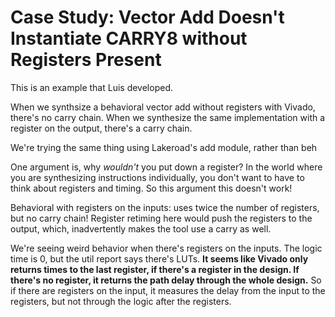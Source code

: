 # Case Study: Vector Add Doesn't Instantiate CARRY8 without Registers Present

This is an example that Luis developed.

When we synthsize a behavioral vector add without registers with Vivado, there's no carry chain.
When we synthesize the same implementation with a register on the output, there's a carry chain.

We're trying the same thing using Lakeroad's add module, rather than beh

One argument is, why *wouldn't* you put down a register?
In the world where you are synthesizing instructions individually, you don't want to have to think about registers and timing. So this argument this doesn't work!

Behavioral with registers on the inputs: uses twice the number of registers, but no carry chain!
Register retiming here would push the registers to the output, which, inadvertently makes the tool use a carry as well.

We're seeing weird behavior when there's registers on the inputs. The logic time is 0, but the util report says there's LUTs. **It seems like Vivado only returns times to the last register, if there's a register in the design. If there's no register, it returns the path delay through the whole design.** So if there are registers on the input, it measures the delay from the input to the registers, but not through the logic after the registers.
